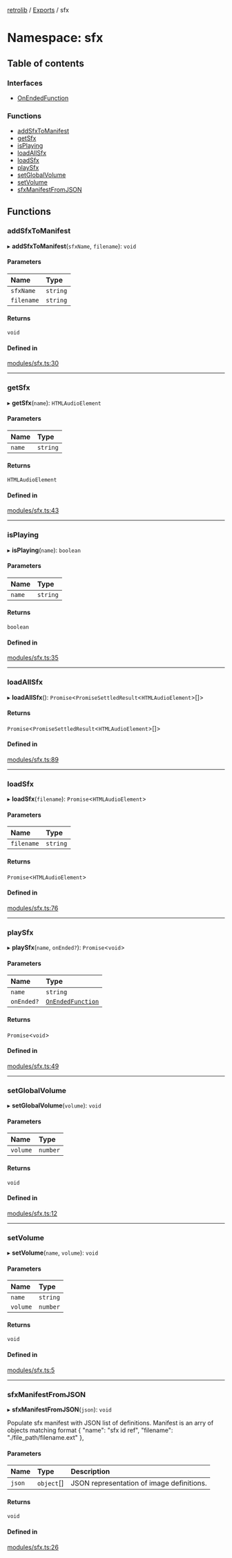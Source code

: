 [retrolib](../README.md) / [Exports](../modules.md) / sfx

# Namespace: sfx

## Table of contents

### Interfaces

- [OnEndedFunction](../interfaces/sfx.OnEndedFunction.md)

### Functions

- [addSfxToManifest](sfx.md#addsfxtomanifest)
- [getSfx](sfx.md#getsfx)
- [isPlaying](sfx.md#isplaying)
- [loadAllSfx](sfx.md#loadallsfx)
- [loadSfx](sfx.md#loadsfx)
- [playSfx](sfx.md#playsfx)
- [setGlobalVolume](sfx.md#setglobalvolume)
- [setVolume](sfx.md#setvolume)
- [sfxManifestFromJSON](sfx.md#sfxmanifestfromjson)

## Functions

### addSfxToManifest

▸ **addSfxToManifest**(`sfxName`, `filename`): `void`

#### Parameters

| Name | Type |
| :------ | :------ |
| `sfxName` | `string` |
| `filename` | `string` |

#### Returns

`void`

#### Defined in

[modules/sfx.ts:30](https://github.com/philbgarner/retrolib/blob/63effeb/src/modules/sfx.ts#L30)

___

### getSfx

▸ **getSfx**(`name`): `HTMLAudioElement`

#### Parameters

| Name | Type |
| :------ | :------ |
| `name` | `string` |

#### Returns

`HTMLAudioElement`

#### Defined in

[modules/sfx.ts:43](https://github.com/philbgarner/retrolib/blob/63effeb/src/modules/sfx.ts#L43)

___

### isPlaying

▸ **isPlaying**(`name`): `boolean`

#### Parameters

| Name | Type |
| :------ | :------ |
| `name` | `string` |

#### Returns

`boolean`

#### Defined in

[modules/sfx.ts:35](https://github.com/philbgarner/retrolib/blob/63effeb/src/modules/sfx.ts#L35)

___

### loadAllSfx

▸ **loadAllSfx**(): `Promise`\<`PromiseSettledResult`\<`HTMLAudioElement`\>[]\>

#### Returns

`Promise`\<`PromiseSettledResult`\<`HTMLAudioElement`\>[]\>

#### Defined in

[modules/sfx.ts:89](https://github.com/philbgarner/retrolib/blob/63effeb/src/modules/sfx.ts#L89)

___

### loadSfx

▸ **loadSfx**(`filename`): `Promise`\<`HTMLAudioElement`\>

#### Parameters

| Name | Type |
| :------ | :------ |
| `filename` | `string` |

#### Returns

`Promise`\<`HTMLAudioElement`\>

#### Defined in

[modules/sfx.ts:76](https://github.com/philbgarner/retrolib/blob/63effeb/src/modules/sfx.ts#L76)

___

### playSfx

▸ **playSfx**(`name`, `onEnded?`): `Promise`\<`void`\>

#### Parameters

| Name | Type |
| :------ | :------ |
| `name` | `string` |
| `onEnded?` | [`OnEndedFunction`](../interfaces/sfx.OnEndedFunction.md) |

#### Returns

`Promise`\<`void`\>

#### Defined in

[modules/sfx.ts:49](https://github.com/philbgarner/retrolib/blob/63effeb/src/modules/sfx.ts#L49)

___

### setGlobalVolume

▸ **setGlobalVolume**(`volume`): `void`

#### Parameters

| Name | Type |
| :------ | :------ |
| `volume` | `number` |

#### Returns

`void`

#### Defined in

[modules/sfx.ts:12](https://github.com/philbgarner/retrolib/blob/63effeb/src/modules/sfx.ts#L12)

___

### setVolume

▸ **setVolume**(`name`, `volume`): `void`

#### Parameters

| Name | Type |
| :------ | :------ |
| `name` | `string` |
| `volume` | `number` |

#### Returns

`void`

#### Defined in

[modules/sfx.ts:5](https://github.com/philbgarner/retrolib/blob/63effeb/src/modules/sfx.ts#L5)

___

### sfxManifestFromJSON

▸ **sfxManifestFromJSON**(`json`): `void`

Populate sfx manifest with JSON list of definitions. Manifest is an arry of
objects matching format { "name": "sfx id ref", "filename": "./file_path/filename.ext" },

#### Parameters

| Name | Type | Description |
| :------ | :------ | :------ |
| `json` | `object`[] | JSON representation of image definitions. |

#### Returns

`void`

#### Defined in

[modules/sfx.ts:26](https://github.com/philbgarner/retrolib/blob/63effeb/src/modules/sfx.ts#L26)
